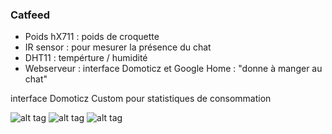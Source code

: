 ### Catfeed

* Poids hX711  : poids de croquette
* IR sensor : pour mesurer la présence du chat
* DHT11 : tempérture / humidité
* Webserveur : interface Domoticz et Google Home : "donne à manger au chat"

interface Domoticz Custom pour statistiques de consommation

![alt tag](https://github.com/guillory/mcu_spa/blob/master/IMG_20180327_220951.jpg)
![alt tag](https://github.com/guillory/mcu_spa/blob/master/IMG_20180327_220857.jpg)
![alt tag](https://github.com/guillory/mcu_spa/blob/master/domoticz.png)
